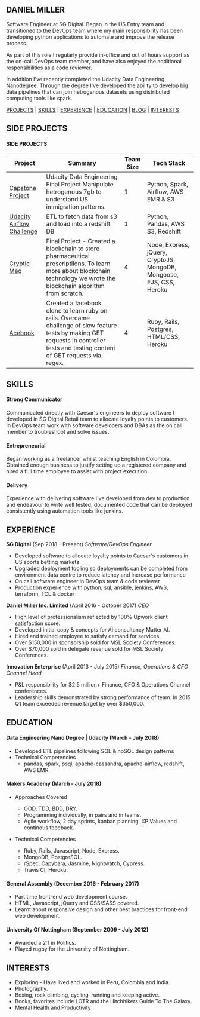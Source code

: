 ## DANIEL MILLER

Software Engineer at SG Digital. Began in the US Entry team and transitioned to the DevOps team where my main responsibility has been developing python applications to automate and improve the release process. 

As part of this role I regularly provide in-office and out of hours support as the on-call DevOps team member, and have also enjoyed the additional responsibilities as a code reviewer. 

In addition I've recently completed the Udacity Data Engineering Nanodegree. Through the degree I've developed the ability to develop big data pipelines that can join hetrogenous datasets using distributed computing tools like spark.

[PROJECTS](#PROJECTS) | [SKILLS](#SKILLS) | [EXPERIENCE](#EXPERIENCE) | [EDUCATION](#EDUCATION) | [BLOG](https://medium.com/@danielmiller5791) | [INTERESTS](#INTERESTS)

## SIDE PROJECTS

#### SIDE PROJECTS
|Project|Summary|Team Size|Tech Stack|
|-------|-------|---------|----------|
|[Capstone Project](https://github.com/Daniel57910/capstone_project) | Udacity Data Engineering Final Project Manipulate hetrogenous 7gb to understand US immigration patterns.| 1 |Python, Spark, Airflow, AWS EMR & S3 |
|[Udacity Airflow Challenge](https://github.com/Daniel57910/udac_airflow)|ETL to fetch data from s3 and load into a redshift DB  |1| Python, Pandas, AWS S3, Redshift|
|[Cryptic Meg](https://github.com/Daniel57910/blockchain_project)|Final Project - Created a blockchain to store pharmaceutical prescriptiions. To learn more about blockchain technology we wrote the blockchain algorithm from scratch.  |4|Node, Express, jQuery, CryptoJS, MongoDB, Mongoose, EJS, CSS, Heroku |Jasmine, Istanbul, Cypress, Travis CI|
[Acebook](https://github.com/SamNiechcial/acebook-jspesh)|Created a facebook clone to learn ruby on rails.  Overcame challenge of slow feature tests by making GET requests in controller tests and testing content of GET requests via regex.|4|Ruby, Rails, Postgres, HTML/CSS, Heroku | rSpec, Capybara, Rubocop, Code Climate, Travis CI|

## SKILLS

#### Strong Communicator
Communicated directly with Caesar's engineers to deploy software I developed in SG Digital Retail team to allocate loyalty points to customers. In DevOps team work with software developers and DBAs as the on call member to troubleshoot and solve issues. 
#### Entrepreneurial 
Began working as a freelancer whilst teaching English in Colombia. Obtained enough business to justify setting up a registered company and hired a full time employee to assist with project execution. 
#### Delivery
Experience with delivering software I've developed from dev to production, and endeavour to write well tested, documented code that can be deployed consistently using automation tools like jenkins.


## EXPERIENCE
**SG Digital** (Sep 2018 - Present)
*Software/DevOps Engineer*
 - Developed software to allocate loyalty points to Caesar's customers in US sports betting markets
 - Upgraded deployment tooling so deployments can be completed from environment data centre to reduce latency and increase performance
 - On call software engineer in DevOps team & code reviewer
 - Production experience with python, sql, ansible, jenkins, AWS, terraform, TCL & docker

**Daniel Miller Inc. Limited** (April 2016 - October 2017)
*CEO*
 - High level of professionalism reflected by 100% Upwork client satisfaction score.
 - Developed initial copy & concepts for AI consultancy Matter AI.
 - Hired and trained employee to satisfy demand for services.
 - Over $150,000 in sponsorship sold for MSL Society Conferences.
 - Over $70,000 sold in delegate revenue sold for MSL Society Conferences.

**Innovation Enterprise** (April 2013 - July 2015)
*Finance, Operations & CFO Channel Head*
 - P&L responsibility for $2.5 million+ Finance, CFO & Operations Channel conferences.
 - Leadership skills demonstrated by strong performance of team. In 2015 Q1 team exceeded revenue target by over $350,000.

## EDUCATION

#### Data Engineering Nano Degree | Udacity (March - July 2018)
* Developed ETL pipelines following SQL & noSQL design patterns
* Technical Competencies
    - pandas, spark, psql, apache-cassandra, apache-airflow, redshift, AWS EMR

#### Makers Academy (March - July 2018)
* Approaches Covered
  - OOD, TDD, BDD, DRY.
  - Programming individually, in pairs and in teams.
  - Agile workflow, 2 day sprints, kanban planning, XP Values and continous feedback.

* Technical Competencies
   - Ruby, Rails, Javascript, Node, Express.
  - MongoDB, PostgreSQL.
  - rSpec, Capybara, Jasmine, Nightwatch, Cypress.
  - Travis CI, Heroku.

#### General Assembly (December 2016 - February 2017)
 - Part time front-end web development course.
 - HTML, Javascript, jQuery and CSS/SASS covered.
 - Learnt about responsive design and other best practices for front-end web development.

#### University Of Nottingham (September 2009 - July 2012)
 - Awarded a 2:1 in Politics.
 - Played rugby for the University of Nottingham.
 
## INTERESTS

 - Exploring - Have lived and worked in Peru, Colombia and India. 
 - Photography.
 - Boxing, rock climbing, cycling, running and keeping active.
 - Books, favorites include LOTR and the Hitchhikers Guide To The Galaxy.
 - Mental Health and Productivity 

